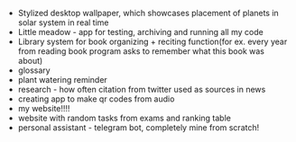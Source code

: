 <ul>
<li> Stylized desktop wallpaper, which showcases placement of planets in solar system in real time</li>
<li>Little meadow -  app for testing, archiving and running all my code</li>
<li>Library system for book organizing + reciting function(for ex. every year from reading book program asks to remember what this book was about)</li>
<li> glossary</li>
<li>plant watering reminder</li>
<li> research - how often citation from twitter used as sources in news</li>
<li> creating app to make qr codes from audio</li>
<li> my website!!!!</li>
<li> website with random tasks from exams and ranking table</li>
<li> personal assistant - telegram bot, completely mine from scratch! </li>
</ul>